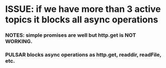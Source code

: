 # ISSUE: if we have more than 3 active topics it blocks all async operations
### NOTES: simple promises are well but http.get is NOT WORKING. 
### PULSAR blocks async operations as http.get, readdir, readFile, etc.
